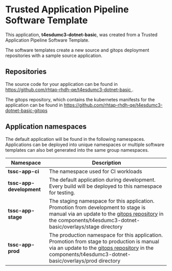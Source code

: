 # Trusted Application Pipeline Software Template

This application, **t4esdumc3-dotnet-basic**, was created from a Trusted Application Pipeline Software Template.

The software templates create a new source and gitops deployment repositories with a sample source application. 

## Repositories

The source code for your application can be found in [https://github.com/rhtap-rhdh-qe/t4esdumc3-dotnet-basic ](https://github.com/rhtap-rhdh-qe/t4esdumc3-dotnet-basic ).
 
The gitops repository, which contains the kubernetes manifests for the application can be found in 
[https://github.com/rhtap-rhdh-qe/t4esdumc3-dotnet-basic-gitops ](https://github.com/rhtap-rhdh-qe/t4esdumc3-dotnet-basic-gitops ) 

## Application namespaces 

The default application will be found in the following namespaces. Applications can be deployed into unique namespaces or multiple software templates can also bet generated into the same group namespaces.  

|  Namespace   |  Description   |  
| -------- | -------- |
| **tssc-app-ci** | The namespace used for CI workloads |
| **tssc-app-development** | The default application during development. Every build will be deployed to this namespace for testing. |
| **tssc-app-stage** | The staging namespace for this application. Promotion from development to stage is manual via an update to the [gitops repository](https://github.com/rhtap-rhdh-qe/t4esdumc3-dotnet-basic-gitops ) in the components/t4esdumc3-dotnet-basic/overlays/stage directory |
| **tssc-app-prod** | The production namespace for this application. Promotion from stage to production is manual via an update to the [gitops repository](https://github.com/rhtap-rhdh-qe/t4esdumc3-dotnet-basic-gitops ) in the components/t4esdumc3-dotnet-basic/overlays/prod directory |